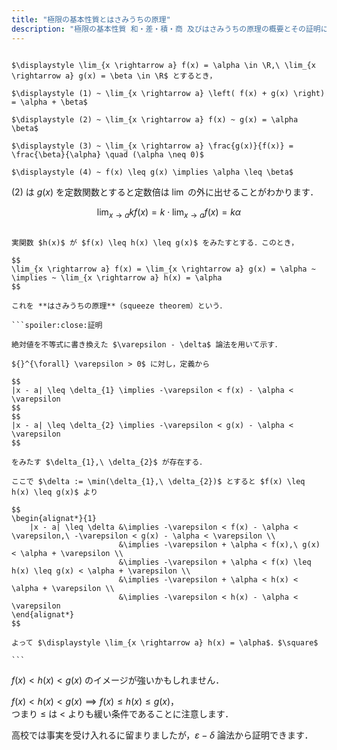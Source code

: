 ```yaml
---
title: "極限の基本性質とはさみうちの原理"
description: "極限の基本性質 和・差・積・商 及びはさみうちの原理の概要とその証明について確認します．"
---
```


~~~theorem:極限の基本性質

$\displaystyle \lim_{x \rightarrow a} f(x) = \alpha \in \R,\ \lim_{x \rightarrow a} g(x) = \beta \in \R$ とするとき，

$\displaystyle (1) ~ \lim_{x \rightarrow a} \left( f(x) + g(x) \right) = \alpha + \beta$

$\displaystyle (2) ~ \lim_{x \rightarrow a} f(x) ~ g(x) = \alpha \beta$

$\displaystyle (3) ~ \lim_{x \rightarrow a} \frac{g(x)}{f(x)} = \frac{\beta}{\alpha} \quad (\alpha \neq 0)$

$\displaystyle (4) ~ f(x) \leq g(x) \implies \alpha \leq \beta$

~~~

$(2)$ は $g(x)$ を定数関数とすると定数倍は $\lim$ の外に出せることがわかります．

$$
\lim_{x \rightarrow a} kf(x) = k \cdot \lim_{x \rightarrow a} f(x) = k \alpha
$$

~~~theorem:はさみうちの原理

実関数 $h(x)$ が $f(x) \leq h(x) \leq g(x)$ をみたすとする．このとき，

$$
\lim_{x \rightarrow a} f(x) = \lim_{x \rightarrow a} g(x) = \alpha ~ \implies ~ \lim_{x \rightarrow a} h(x) = \alpha
$$

これを **はさみうちの原理**（squeeze theorem）という．

```spoiler:close:証明

絶対値を不等式に書き換えた $\varepsilon - \delta$ 論法を用いて示す．

${}^{\forall} \varepsilon > 0$ に対し，定義から

$$
|x - a| \leq \delta_{1} \implies -\varepsilon < f(x) - \alpha < \varepsilon
$$
$$
|x - a| \leq \delta_{2} \implies -\varepsilon < g(x) - \alpha < \varepsilon
$$

をみたす $\delta_{1},\ \delta_{2}$ が存在する．

ここで $\delta := \min(\delta_{1},\ \delta_{2})$ とすると $f(x) \leq h(x) \leq g(x)$ より

$$
\begin{alignat*}{1}
    |x - a| \leq \delta &\implies -\varepsilon < f(x) - \alpha < \varepsilon,\ -\varepsilon < g(x) - \alpha < \varepsilon \\
                        &\implies -\varepsilon + \alpha < f(x),\ g(x) < \alpha + \varepsilon \\
                        &\implies -\varepsilon + \alpha < f(x) \leq h(x) \leq g(x) < \alpha + \varepsilon \\
                        &\implies -\varepsilon + \alpha < h(x) < \alpha + \varepsilon \\
                        &\implies -\varepsilon < h(x) - \alpha < \varepsilon
\end{alignat*}
$$

よって $\displaystyle \lim_{x \rightarrow a} h(x) = \alpha$．$\square$

```

~~~

$f(x) < h(x) < g(x)$ のイメージが強いかもしれません．

$f(x) < h(x) < g(x) \implies f(x) \leq h(x) \leq g(x)$，  
つまり $\leq$ は $<$ よりも緩い条件であることに注意します．

高校では事実を受け入れるに留まりましたが，$\varepsilon - \delta$ 論法から証明できます．
